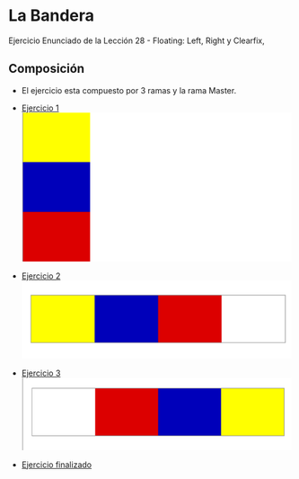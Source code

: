# La Bandera 

Ejercicio Enunciado de la Lección 28 - Floating: Left, Right y Clearfix,

## Composición

* El ejercicio esta compuesto por 3 ramas y la rama Master.

* [Ejercicio 1](https://github.com/FiorellaQA/Banderas/tree/Ejercicio1)
![alt tag](img/Ejercicio1.png)

* [Ejercicio 2](https://github.com/FiorellaQA/Banderas/tree/Ejercicio2)
![alt tag](img/Ejercicio2.png)

* [Ejercicio 3](https://github.com/FiorellaQA/Banderas/tree/Ejercicio3)
![alt tag](img/Ejercicio3.png)

* [Ejercicio finalizado](https://fiorellaqa.github.io/Banderas/)